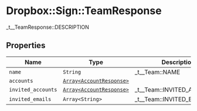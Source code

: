 # Dropbox::Sign::TeamResponse

_t__TeamResponse::DESCRIPTION

## Properties

| Name | Type | Description | Notes |
| ---- | ---- | ----------- | ----- |
| `name` | ```String``` |  _t__Team::NAME  |  |
| `accounts` | [```Array<AccountResponse>```](AccountResponse.md) |    |  |
| `invited_accounts` | [```Array<AccountResponse>```](AccountResponse.md) |  _t__Team::INVITED_ACCOUNTS  |  |
| `invited_emails` | ```Array<String>``` |  _t__Team::INVITED_EMAILS  |  |

